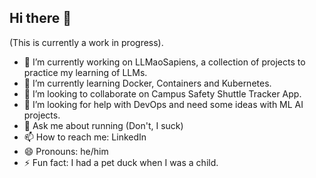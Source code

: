 ## Hi there 👋

(This is currently a work in progress).
- 🔭 I’m currently working on LLMaoSapiens, a collection of projects to practice my learning of LLMs.
- 🌱 I’m currently learning Docker, Containers and Kubernetes.
- 👯 I’m looking to collaborate on Campus Safety Shuttle Tracker App.
- 🤔 I’m looking for help with DevOps and need some ideas with ML AI projects.
- 💬 Ask me about running (Don't, I suck)
- 📫 How to reach me: LinkedIn
- 😄 Pronouns: he/him
- ⚡ Fun fact: I had a pet duck when I was a child.

